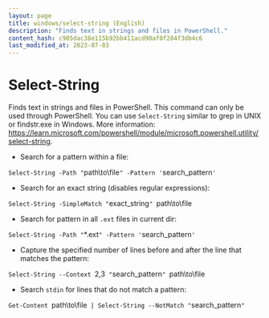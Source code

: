 ```yaml
---
layout: page
title: windows/select-string (English)
description: "Finds text in strings and files in PowerShell."
content_hash: c905dac38e115b92bb411acd90af0f284f3db4c6
last_modified_at: 2023-07-03
---
```

# Select-String

Finds text in strings and files in PowerShell.
This command can only be used through PowerShell.
You can use `Select-String` similar to grep in UNIX or findstr.exe in Windows.
More information: <https://learn.microsoft.com/powershell/module/microsoft.powershell.utility/select-string>.

- Search for a pattern within a file:

`Select-String -Path "`<span class="tldr-var badge badge-pill bg-dark-lm bg-white-dm text-white-lm text-dark-dm font-weight-bold">path\to\file</span>`" -Pattern '`<span class="tldr-var badge badge-pill bg-dark-lm bg-white-dm text-white-lm text-dark-dm font-weight-bold">search_pattern</span>`'`

- Search for an exact string (disables regular expressions):

`Select-String -SimpleMatch "`<span class="tldr-var badge badge-pill bg-dark-lm bg-white-dm text-white-lm text-dark-dm font-weight-bold">exact_string</span>`" `<span class="tldr-var badge badge-pill bg-dark-lm bg-white-dm text-white-lm text-dark-dm font-weight-bold">path\to\file</span>

- Search for pattern in all `.ext` files in current dir:

`Select-String -Path "`<span class="tldr-var badge badge-pill bg-dark-lm bg-white-dm text-white-lm text-dark-dm font-weight-bold">*.ext</span>`" -Pattern '`<span class="tldr-var badge badge-pill bg-dark-lm bg-white-dm text-white-lm text-dark-dm font-weight-bold">search_pattern</span>`'`

- Capture the specified number of lines before and after the line that matches the pattern:

`Select-String --Context `<span class="tldr-var badge badge-pill bg-dark-lm bg-white-dm text-white-lm text-dark-dm font-weight-bold">2,3</span>` "`<span class="tldr-var badge badge-pill bg-dark-lm bg-white-dm text-white-lm text-dark-dm font-weight-bold">search_pattern</span>`" `<span class="tldr-var badge badge-pill bg-dark-lm bg-white-dm text-white-lm text-dark-dm font-weight-bold">path\to\file</span>

- Search `stdin` for lines that do not match a pattern:

`Get-Content `<span class="tldr-var badge badge-pill bg-dark-lm bg-white-dm text-white-lm text-dark-dm font-weight-bold">path\to\file</span>` | Select-String --NotMatch "`<span class="tldr-var badge badge-pill bg-dark-lm bg-white-dm text-white-lm text-dark-dm font-weight-bold">search_pattern</span>`"`
